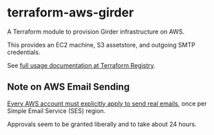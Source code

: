 # terraform-aws-girder
A Terraform module to provision Girder infrastructure on AWS.

This provides an EC2 machine, S3 assetstore, and outgoing SMTP credentials.

See [full usage documentation at Terraform Registry](https://registry.terraform.io/modules/girder/girder/aws).

## Note on AWS Email Sending
[Every AWS account must explicitly apply to send real emails](https://docs.aws.amazon.com/ses/latest/DeveloperGuide/request-production-access.html),
once per Simple Email Service (SES) region.

Approvals seem to be granted liberally and to take about 24 hours.
